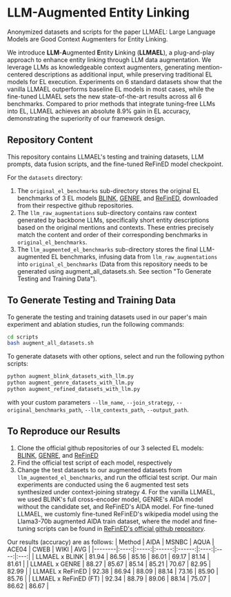 # LLM-Augmented Entity Linking

Anonymized datasets and scripts for the paper LLMAEL: Large Language Models are Good Context Augmenters for Entity Linking.

We introduce <b>LLM</b>-<b>A</b>ugmented <b>E</b>ntity <b>L</b>inking (<b>LLMAEL</b>), a plug-and-play approach to enhance entity linking through LLM data augmentation. We leverage LLMs as knowledgeable context augmenters, generating mention-centered descriptions as additional input, while preserving traditional EL models for EL execution. Experiments on 6 standard datasets show that the vanilla LLMAEL outperforms baseline EL models in most cases, while the fine-tuned LLMAEL sets the new state-of-the-art results across all 6 benchmarks. Compared to prior
methods that integrate tuning-free LLMs into EL, LLMAEL achieves an absolute 8.9% gain in EL accuracy, demonstrating the superiority of our framework design.


## Repository Content

This repository contains LLMAEL's testing and training datasets, LLM prompts, data fusion scripts, and the fine-tuned ReFinED model checkpoint.

For the `datasets` directory:
1. The `original_el_benchmarks` sub-directory stores the original EL benchmarks of 3 EL models [BLINK](https://github.com/facebookresearch/BLINK), [GENRE](https://github.com/facebookresearch/GENRE), and [ReFinED](https://github.com/amazon-science/ReFinED), downloaded from their respective github repositories. 
2. The  `llm_raw_augmentations` sub-directory contains raw context generated by backbone LLMs, specifically short entity descriptions based on the original mentions and contexts. These entries precisely match the content and order of their corresponding benchmarks in `original_el_benchmarks`.
3. The `llm_augmented_el_benchmarks` sub-directory stores the final LLM-augmented EL benchmarks, infusing data from `llm_raw_augmentations` into `original_el_benchmarks` (Data from this repository needs to be generated using augment_all_datasets.sh. See section "To Generate Testing and Training Data").


## To Generate Testing and Training Data

To generate the testing and training datasets used in our paper's main experiment and ablation studies, run the following commands:

``` bash
cd scripts
bash augment_all_datasets.sh
```

To generate datasets with other options, select and run the following python scripts:

``` bash
python augment_blink_datasets_with_llm.py
python augment_genre_datasets_with_llm.py
python augment_refined_datasets_with_llm.py
```

with your custom parameters `--llm_name`, `--join_strategy`, `--original_benchmarks_path`, `--llm_contexts_path`, `--output_path`.


## To Reproduce our Results

1. Clone the official github repositories of our 3 selected EL models: [BLINK](https://github.com/facebookresearch/BLINK), [GENRE](https://github.com/facebookresearch/GENRE), and [ReFinED](https://github.com/amazon-science/ReFinED)
2. Find the official test script of each model, respectively
3. Change the test datasets to our augmented datasets from `llm_augmented_el_benchmarks`, and run the official test script. Our main experiments are conducted using the 6 augmented test sets synthesized under context-joining strategy 4. For the vanilla LLMAEL, we used BLINK's full cross-encoder model, GENRE's AIDA model without the candidate set, and ReFinED's AIDA model. For fine-tuned LLMAEL, we customly fine-tuned ReFinED's wikipedia model using the Llama3-70b augmented AIDA train dataset, where the model and fine-tuning scripts can be found in [ReFinED's official github repository](https://github.com/amazon-science/ReFinED). 

Our results (accuracy) are as follows:
| Method | AIDA | MSNBC |  AQUA  | ACE04  | CWEB | WIKI | AVG |
|--------|:----:|:-----:|:------:|:------:|:----:|:----:|:---:|
| LLMAEL x BLINK |  81.94 | 86.56 | 85.16 | 86.01 | 69.17 | 81.14 | 81.61 |
| LLMAEL x GENRE |  88.27 | 85.67 | 85.14 | 85.21 | 70.67 | 82.95 | 82.99 |
| LLMAEL x ReFinED |  92.38 | 86.94 | 88.09 | 88.14 | 73.16 | 85.90 | 85.76 |
| LLMAEL x ReFinED (FT) |  92.34 | 88.79 | 89.06 | 88.14 | 75.07 | 86.62 | 86.67 |




